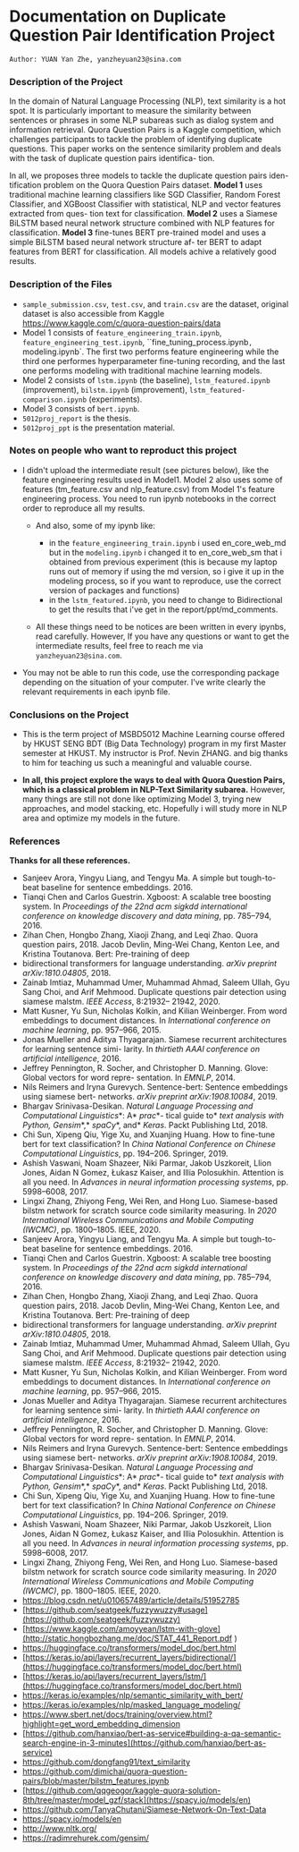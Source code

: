 

# Documentation on Duplicate Question Pair Identification Project

`Author: YUAN Yan Zhe, yanzheyuan23@sina.com`

### Description of the Project

In the domain of Natural Language Processing (NLP), text similarity is a hot spot. It is particularly important to measure the similarity between sentences or phrases in some NLP subareas such as dialog system and information retrieval. Quora Question Pairs is a Kaggle competition, which challenges participants to tackle the problem of identifying duplicate questions. This paper works on the sentence similarity problem and deals with the task of duplicate question pairs identifica- tion.

In all, we proposes three models to tackle the duplicate question pairs iden- tification problem on the Quora Question Pairs dataset. **Model 1** uses traditional machine learning classifiers like SGD Classifier, Random Forest Classifier, and XGBoost Classifier with statistical, NLP and vector features extracted from ques- tion text for classification. **Model 2** uses a Siamese BiLSTM based neural network structure combined with NLP features for classification. **Model 3** fine-tunes BERT pre-trained model and uses a simple BiLSTM based neural network structure af- ter BERT to adapt features from BERT for classification. All models achive a relatively good results.



### Description of the Files

- `sample_submission.csv`, `test.csv`, and `train.csv` are the dataset, original dataset is also accessible from Kaggle https://www.kaggle.com/c/quora-question-pairs/data
- Model 1 consists of `feature_engineering_train.ipynb`, `feature_engineering_test.ipynb`, ``fine_tuning_process.ipynb`, `modeling.ipynb`. The first two performs feature engineering while the third one performes hyperparameter fine-tuning recording, and the last one performs modeling with traditional machine learning models.
- Model 2 consists of `lstm.ipynb` (the baseline), `lstm_featured.ipynb` (improvement), `bilstm.ipynb` (improvement), `lstm_featured-comparison.ipynb` (experiments).
- Model 3 consists of `bert.ipynb`.
- `5012proj_report` is the thesis.
- `5012proj_ppt` is the presentation material.



### Notes on people who want to reproduct this project

- I didn't upload the intermediate result (see pictures below), like the feature engineering results used in Model1. Model 2 also uses some of features (tm_feature.csv and nlp_feature.csv) from Model 1's feature engineering process. You need to run ipynb notebooks in the correct order to reproduce all my results.

  -  And also, some of my ipynb like:
     -  in the `feature_engineering_train.ipynb` i used en_core_web_md but in the `modeling.ipynb` i changed it to en_core_web_sm that i obtained from previous experiment (this is because my laptop runs out of memory if using the md version, so i give it up in the modeling process, so if you want to reproduce, use the correct version of packages and functions)
     -  in the `lstm_featured.ipynb`, you need to change to Bidirectional to get the results that i've get in the report/ppt/md_comments. 

  -  All these things need to be notices are been written in every ipynbs, read carefully. However, If you have any questions or want to get the intermediate results, feel free to reach me via `yanzheyuan23@sina.com`.

- You may not be able to run this code, use the corresponding package depending on the situation of your computer. I've write clearly the relevant requirements in each ipynb file.



### Conclusions on the Project

- This is the term project of MSBD5012 Machine Learning course offered by HKUST SENG BDT (Big Data Technology) program in my first Master semester at HKUST. My instructor is Prof. Nevin ZHANG. and big thanks to him for teaching us such a meaningful and valuable course. 

- **In all, this project explore the ways to deal with Quora Question Pairs, which is a classical problem in NLP-Text Similarity subarea.** However, many things are still not done like optimizing Model 3, trying new approaches, and model stacking, etc. Hopefully i will study more in NLP area and optimize my models in the future.



### References

**Thanks for all these references.** 

- Sanjeev Arora, Yingyu Liang, and Tengyu Ma. A simple but tough-to-beat baseline for sentence embeddings. 2016. 
- Tianqi Chen and Carlos Guestrin. Xgboost: A scalable tree boosting system. In *Proceedings* *of the 22nd* *acm* *sigkdd* *international* *conference* *on* *knowledge* *discovery* *and data* *mining*, pp. 785–794, 2016. 
- Zihan Chen, Hongbo Zhang, Xiaoji Zhang, and Leqi Zhao. Quora question pairs, 2018.
  Jacob Devlin, Ming-Wei Chang, Kenton Lee, and Kristina Toutanova. Bert: Pre-training of deep
- bidirectional transformers for language understanding. *arXiv* *preprint* *arXiv:1810.04805*, 2018. 
- Zainab Imtiaz, Muhammad Umer, Muhammad Ahmad, Saleem Ullah, Gyu Sang Choi, and Arif Mehmood. Duplicate questions pair detection using siamese malstm. *IEEE Access*, 8:21932– 21942, 2020. 
- Matt Kusner, Yu Sun, Nicholas Kolkin, and Kilian Weinberger. From word embeddings to document distances. In *International* *conference* *on machine* *learning*, pp. 957–966, 2015. 
- Jonas Mueller and Aditya Thyagarajan. Siamese recurrent architectures for learning sentence simi- larity. In *thirtieth* *AAAI* *conference* *on* *artificial* *intelligence*, 2016. 
- Jeffrey Pennington, R. Socher, and Christopher D. Manning. Glove: Global vectors for word repre- sentation. In *EMNLP*, 2014. 
- Nils Reimers and Iryna Gurevych. Sentence-bert: Sentence embeddings using siamese bert- networks. *arXiv* *preprint* *arXiv:1908.10084*, 2019. 
- Bhargav Srinivasa-Desikan. *Natural* *Language* *Processing* *and* *Computational* *Linguistics**: A* *prac**- tical guide to* *text* *analysis* *with* *Python,* *Gensim**,* *spaCy**, and* *Keras*. Packt Publishing Ltd, 2018. 
- Chi Sun, Xipeng Qiu, Yige Xu, and Xuanjing Huang. How to fine-tune bert for text classification? In *China National* *Conference* *on* *Chinese* *Computational* *Linguistics*, pp. 194–206. Springer, 2019. 
- Ashish Vaswani, Noam Shazeer, Niki Parmar, Jakob Uszkoreit, Llion Jones, Aidan N Gomez, Łukasz Kaiser, and Illia Polosukhin. Attention is all you need. In *Advances* *in neural information* *processing* *systems*, pp. 5998–6008, 2017. 
- Lingxi Zhang, Zhiyong Feng, Wei Ren, and Hong Luo. Siamese-based bilstm network for scratch source code similarity measuring. In *2020 International Wireless Communications and Mobile* *Computing* *(IWCMC)*, pp. 1800–1805. IEEE, 2020. 
- Sanjeev Arora, Yingyu Liang, and Tengyu Ma. A simple but tough-to-beat baseline for sentence embeddings. 2016. 
- Tianqi Chen and Carlos Guestrin. Xgboost: A scalable tree boosting system. In *Proceedings* *of the 22nd* *acm* *sigkdd* *international* *conference* *on* *knowledge* *discovery* *and data* *mining*, pp. 785–794, 2016. 
- Zihan Chen, Hongbo Zhang, Xiaoji Zhang, and Leqi Zhao. Quora question pairs, 2018.
  Jacob Devlin, Ming-Wei Chang, Kenton Lee, and Kristina Toutanova. Bert: Pre-training of deep
- bidirectional transformers for language understanding. *arXiv* *preprint* *arXiv:1810.04805*, 2018. 
- Zainab Imtiaz, Muhammad Umer, Muhammad Ahmad, Saleem Ullah, Gyu Sang Choi, and Arif Mehmood. Duplicate questions pair detection using siamese malstm. *IEEE Access*, 8:21932– 21942, 2020. 
- Matt Kusner, Yu Sun, Nicholas Kolkin, and Kilian Weinberger. From word embeddings to document distances. In *International* *conference* *on machine* *learning*, pp. 957–966, 2015. 
- Jonas Mueller and Aditya Thyagarajan. Siamese recurrent architectures for learning sentence simi- larity. In *thirtieth* *AAAI* *conference* *on* *artificial* *intelligence*, 2016. 
- Jeffrey Pennington, R. Socher, and Christopher D. Manning. Glove: Global vectors for word repre- sentation. In *EMNLP*, 2014. 
- Nils Reimers and Iryna Gurevych. Sentence-bert: Sentence embeddings using siamese bert- networks. *arXiv* *preprint* *arXiv:1908.10084*, 2019. 
- Bhargav Srinivasa-Desikan. *Natural* *Language* *Processing* *and* *Computational* *Linguistics**: A* *prac**- tical guide to* *text* *analysis* *with* *Python,* *Gensim**,* *spaCy**, and* *Keras*. Packt Publishing Ltd, 2018. 
- Chi Sun, Xipeng Qiu, Yige Xu, and Xuanjing Huang. How to fine-tune bert for text classification? In *China National* *Conference* *on* *Chinese* *Computational* *Linguistics*, pp. 194–206. Springer, 2019. 
- Ashish Vaswani, Noam Shazeer, Niki Parmar, Jakob Uszkoreit, Llion Jones, Aidan N Gomez, Łukasz Kaiser, and Illia Polosukhin. Attention is all you need. In *Advances* *in neural information* *processing* *systems*, pp. 5998–6008, 2017. 
- Lingxi Zhang, Zhiyong Feng, Wei Ren, and Hong Luo. Siamese-based bilstm network for scratch source code similarity measuring. In *2020 International Wireless Communications and Mobile* *Computing* *(IWCMC)*, pp. 1800–1805. IEEE, 2020. 
- https://blog.csdn.net/u010657489/article/details/51952785
- [https://github.com/seatgeek/fuzzywuzzy#usage](https://github.com/seatgeek/fuzzywuzzy)
- [https://www.kaggle.com/amoyyean/lstm-with-glove](http://static.hongbozhang.me/doc/STAT_441_Report.pdf )
- https://huggingface.co/transformers/model_doc/bert.html
- [https://keras.io/api/layers/recurrent_layers/bidirectional/](https://huggingface.co/transformers/model_doc/bert.html)
- [https://keras.io/api/layers/recurrent_layers/lstm/](https://huggingface.co/transformers/model_doc/bert.html)
- https://keras.io/examples/nlp/semantic_similarity_with_bert/
- https://keras.io/examples/nlp/masked_language_modeling/
- https://www.sbert.net/docs/training/overview.html?highlight=get_word_embedding_dimension
- [https://github.com/hanxiao/bert-as-service#building-a-qa-semantic-search-engine-in-3-minutes](https://github.com/hanxiao/bert-as-service)
- https://github.com/dongfang91/text_similarity
- https://github.com/dimichai/quora-question-pairs/blob/master/bilstm_features.ipynb
- [https://github.com/qqgeogor/kaggle-quora-solution-8th/tree/master/model_gzf/stack](https://spacy.io/models/en)
- https://github.com/TanyaChutani/Siamese-Network-On-Text-Data
- https://spacy.io/models/en
- http://www.nltk.org/
- https://radimrehurek.com/gensim/


